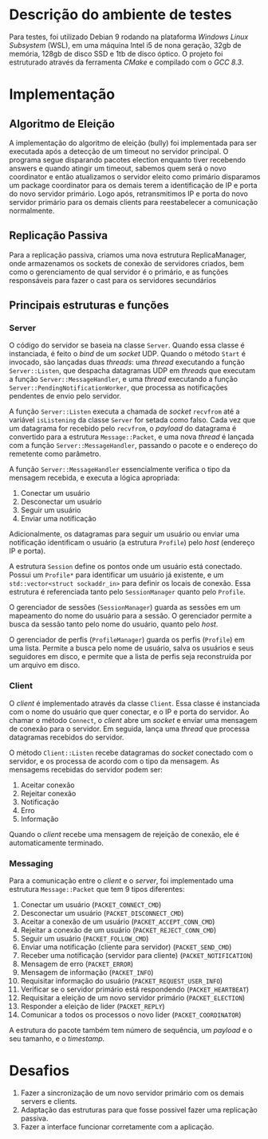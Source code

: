 # Descrição do ambiente de testes

Para testes, foi utilizado Debian 9 rodando na plataforma _Windows Linux Subsystem_ (WSL), em uma máquina Intel i5 de nona geração, 32gb de memória, 128gb de disco SSD e 1tb de disco óptico. O projeto foi estruturado através da ferramenta _CMake_ e compilado com o _GCC 8.3_.

# Implementação

## Algoritmo de Eleição

A implementação do algoritmo de eleição (bully) foi implementada para ser executada após a detecção de um timeout no servidor principal. O programa segue disparando pacotes election enquanto tiver recebendo answers e quando atingir um timeout, sabemos quem será o novo coordinator e então atualizamos o servidor eleito como primário disparamos um package coordinator para os demais terem a identificação de IP e porta do novo servidor primário. Logo após, retransmitimos IP e porta do novo servidor primário para os demais clients para reestabelecer a comunicação normalmente.

## Replicação Passiva

Para a replicação passiva, criamos uma nova estrutura ReplicaManager, onde armazenamos os sockets de conexão de servidores criados, bem como o gerenciamento de qual servidor é o primário, e as funções responsáveis para fazer o cast para os servidores secundários

## Principais estruturas e funções

### Server

O código do servidor se baseia na classe `Server`. Quando essa classe é instanciada, é feito o _bind_ de um _socket_ UDP. Quando o método `Start` é invocado, são lançadas duas _threads_: uma _thread_ executando a função `Server::Listen`, que despacha datagramas UDP em _threads_ que executam a função `Server::MessageHandler`, e uma _thread_ executando a função `Server::PendingNotificationWorker`, que processa as notificações pendentes de envio pelo servidor.

A função `Server::Listen` executa a chamada de _socket_ `recvfrom` até a variável `isListening` da classe `Server` for setada como falso. Cada vez que um datagrama for recebido pelo `recvfrom`, o _payload_ do datagrama é convertido para a estrutura `Message::Packet`, e uma nova _thread_ é lançada com a função `Server::MessageHandler`, passando o pacote e o endereço do remetente como parâmetro.

A função `Server::MessageHandler` essencialmente verifica o tipo da mensagem recebida, e executa a lógica apropriada:

1. Conectar um usuário
2. Desconectar um usuário
3. Seguir um usuário
4. Enviar uma notificação

Adicionalmente, os datagramas para seguir um usuário ou enviar uma notificação identificam o usuário (a estrutura `Profile`) pelo _host_ (endereço IP e porta).

A estrutura `Session` define os pontos onde um usuário está conectado. Possui um `Profile*` para identificar um usuário já existente, e um `std::vector<struct sockaddr_in>` para definir os locais de conexão. Essa estrutura é referenciada tanto pelo `SessionManager` quanto pelo `Profile`.

O gerenciador de sessões (`SessionManager`) guarda as sessões em um mapeamento do nome do usuário para a sessão. O gerenciador permite a busca da sessão tanto pelo nome do usuário, quanto pelo _host_.

O gerenciador de perfis (`ProfileManager`) guarda os perfis (`Profile`) em uma lista. Permite a busca pelo nome de usuário, salva os usuários e seus seguidores em disco, e permite que a lista de perfis seja reconstruída por um arquivo em disco.

### Client

O _client_ é implementado através da classe `Client`. Essa classe é instanciada com o nome do usuário que quer conectar, e o IP e porta do servidor. Ao chamar o método `Connect`, o _client_ abre um _socket_ e enviar uma mensagem de conexão para o servidor. Em seguida, lança uma _thread_ que processa datagramas recebidos do servidor.

O método `Client::Listen` recebe datagramas do _socket_ conectado com o servidor, e os processa de acordo com o tipo da mensagem. As mensagems recebidas do servidor podem ser:

1. Aceitar conexão
2. Rejeitar conexão
3. Notificação
4. Erro
5. Informação

Quando o _client_ recebe uma mensagem de rejeição de conexão, ele é automaticamente terminado.

### Messaging

Para a comunicação entre o _client_ e o _server_, foi implementado uma estrutura `Message::Packet` que tem 9 tipos diferentes:

1. Conectar um usuário (`PACKET_CONNECT_CMD`)
2. Desconectar um usuário (`PACKET_DISCONNECT_CMD`)
3. Aceitar a conexão de um usuário (`PACKET_ACCEPT_CONN_CMD`)
4. Rejeitar a conexão de um usuário (`PACKET_REJECT_CONN_CMD`)
5. Seguir um usuário (`PACKET_FOLLOW_CMD`)
6. Enviar uma notificação (cliente para servidor) (`PACKET_SEND_CMD`)
7. Receber uma notificação (servidor para cliente) (`PACKET_NOTIFICATION`)
8. Mensagem de erro (`PACKET_ERROR`)
9. Mensagem de informação (`PACKET_INFO`)
10. Requisitar informação do usuário (`PACKET_REQUEST_USER_INFO`)
11. Verificar se o servidor primário está respondendo (`PACKET_HEARTBEAT`)
12. Requisitar a eleição de um novo servidor primário (`PACKET_ELECTION`)
13. Responder a eleição de lider (`PACKET_REPLY`)
14. Comunicar a todos os processos o novo lider (`PACKET_COORDINATOR`)

A estrutura do pacote também tem número de sequência, um _payload_ e o seu tamanho, e o _timestamp_.

# Desafios

1. Fazer a sincronização de um novo servidor primário com os demais servers e clients.
2. Adaptação das estruturas para que fosse possivel fazer uma replicação passiva.
3. Fazer a interface funcionar corretamente com a aplicação.
